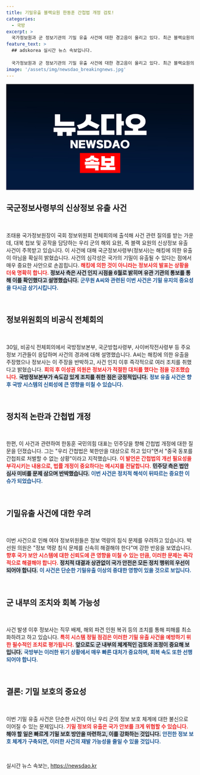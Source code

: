 ```yaml
---
title: 기밀유출 블랙요원 한동훈 간첩법 개정 검토!
categories:
  - 국방
excerpt: >
  국가정보원과 군 정보기관의 기밀 유출 사건에 대한 경고음이 울리고 있다. 최근 블랙요원의 신상정보가 중국인에게 유출된 사실이 드러나며, 국방정보본부와 정보사가 해킹이 아닌 다른 원인으로 사건을 인지했다고 밝혀 파장이 일고 있다.
feature_text: >
  ## adskorea 실시간 뉴스 속보입니다.

  국가정보원과 군 정보기관의 기밀 유출 사건에 대한 경고음이 울리고 있다. 최근 블랙요원의 신상정보가 중국인에게 유출된 사실이 드러나며, 국방정보본부와 정보사가 해킹이 아닌 다른 원인으로 사건을 인지했다고 밝혀 파장이 일고 있다.
image: '/assets/img/newsdao_breakingnews.jpg'
---
```


<p><img src="/assets/img/newsdao_breakingnews.jpg" alt="adskorea 속보" /></p>

<h2 data-ke-size="size26">국군정보사령부의 신상정보 유출 사건</h2>

<p data-ke-size="size16">&nbsp;</p>

<p data-ke-size="size16">조태용 국가정보원장이 국회 정보위원회 전체회의에 출석해 사건 관련 질의를 받는 가운데, 대북 첩보 및 공작을 담당하는 우리 군의 해외 요원, 즉 블랙 요원의 신상정보 유출 사건이 주목받고 있습니다. 이 사건에 대해 국군정보사령부(정보사)는 해킹에 의한 유출이 아님을 확실히 밝혔습니다. 사건의 심각성은 국가의 기밀이 유출될 수 있다는 점에서 매우 중요한 사안으로 손꼽힙니다. <b><span style="color: #ee2323;">해킹에 의한 것이 아니라는 정보사의 발표는 상황을 더욱 명확히 합니다.</span></b> <b><span style="background-color: #21538527;">정보사 측은 사건 인지 시점을 6월로 밝히며 유관 기관의 통보를 통해 이를 확인했다고 설명했습니다.</span></b> <b><span style="color: #1a5490;">군무원 A씨와 관련된 이번 사건은 기밀 유지의 중요성을 다시금 상기시킵니다.</span></b> </p>

<p data-ke-size="size16">&nbsp;</p>

<h2 data-ke-size="size26">정보위원회의 비공식 전체회의</h2>

<p data-ke-size="size16">&nbsp;</p>

<p data-ke-size="size16">30일, 비공식 전체회의에서 국방정보본부, 국군방첩사령부, 사이버작전사령부 등 주요 정보 기관들이 응답하며 사건의 경과에 대해 설명했습니다. A씨는 해킹에 의한 유출을 주장했으나 정보사는 이 주장을 반박하고, 사건 인지 이후 즉각적으로 여러 조치를 취했다고 밝혔습니다. <b><span style="color: #ee2323;">회의 후 이성권 의원은 정보사가 적절한 대처를 했다는 점을 강조했습니다.</span></b> <b><span style="background-color: #21538527;">국방정보본부가 속도감 있게 조치를 취한 점은 긍정적입니다.</span></b> <b><span style="color: #1a5490;">정보 유출 사건은 향후 국방 시스템의 신뢰성에 큰 영향을 미칠 수 있습니다.</span></b> </p>

<p data-ke-size="size16">&nbsp;</p>

<h2 data-ke-size="size26">정치적 논란과 간첩법 개정</h2>

<p data-ke-size="size16">&nbsp;</p>

<p data-ke-size="size16">한편, 이 사건과 관련하여 한동훈 국민의힘 대표는 민주당을 향해 간첩법 개정에 대한 질문을 던졌습니다. 그는 "우리 간첩법은 북한만을 대상으로 하고 있다"면서 "중국 동포를 간첩죄로 처벌할 수 없는 상황"이라고 지적했습니다. <b><span style="color: #ee2323;">이 발언은 간첩법의 개선 필요성을 부각시키는 내용으로, 법률 개정이 중요하다는 메시지를 전달합니다.</span></b> <b><span style="background-color: #21538527;">민주당 측은 법안 심사 미비를 문제 삼으며 반박했습니다.</span></b> <b><span style="color: #1a5490;">이번 사건은 정치적 해석이 뒤따르는 중요한 이슈가 되었습니다.</span></b> </p>

<p data-ke-size="size16">&nbsp;</p>

<h2 data-ke-size="size26">기밀유출 사건에 대한 우려</h2>

<p data-ke-size="size16">&nbsp;</p>

<p data-ke-size="size16">이번 사건으로 인해 여야 정보위원들은 정보 역량의 침식 문제를 우려하고 있습니다. 박선원 의원은 "정보 역량 침식 문제를 신속히 해결해야 한다"며 강한 반응을 보였습니다. <b><span style="color: #ee2323;">향후 국가 보안 시스템에 대한 신뢰도에 큰 영향을 미칠 수 있는 만큼, 이러한 문제는 즉각적으로 해결해야 합니다.</span></b> <b><span style="background-color: #21538527;">정치적 대결과 상관없이 국가 안전은 모든 정치 행위의 우선이 되어야 합니다.</span></b> <b><span style="color: #1a5490;">이 사건은 단순한 기밀유출 이상의 중대한 영향이 있을 것으로 보입니다.</span></b> </p>

<p data-ke-size="size16">&nbsp;</p>

<h2 data-ke-size="size26">군 내부의 조치와 회복 가능성</h2>

<p data-ke-size="size16">&nbsp;</p>

<p data-ke-size="size16">사건 발생 이후 정보사는 직무 배제, 해외 파견 인원 복귀 등의 조치를 통해 피해를 최소화하려고 하고 있습니다. <b><span style="color: #ee2323;">특히 시스템 정밀 점검은 이러한 기밀 유출 사건을 예방하기 위한 필수적인 조치로 평가됩니다.</span></b> <b><span style="background-color: #21538527;">앞으로도 군 내부의 체계적인 검토와 조정이 중요해 보입니다.</span></b> <b><span style="color: #1a5490;">국방부는 이러한 위기 상황에서 매우 빠른 대처가 중요하며, 회복 속도 또한 선행되어야 합니다.</span></b> </p>

<p data-ke-size="size16">&nbsp;</p>

<h2 data-ke-size="size26">결론: 기밀 보호의 중요성</h2>

<p data-ke-size="size16">&nbsp;</p>

<p data-ke-size="size16">이번 기밀 유출 사건은 단순한 사건이 아닌 우리 군의 정보 보호 체계에 대한 불신으로 이어질 수 있는 문제입니다. <b><span style="color: #ee2323;">기밀 정보의 유출은 국가 안보를 크게 위협할 수 있습니다.</span></b> <b><span style="background-color: #21538527;">해야 할 일은 빠르게 기밀 보호 방안을 마련하고, 이를 강화하는 것입니다.</span></b> <b><span style="color: #1a5490;">안전한 정보 보호 체계가 구축되면, 이러한 사건의 재발 가능성을 줄일 수 있을 것입니다.</span></b> </p>

<p data-ke-size="size16">&nbsp;</p>
실시간 뉴스 속보는, <a href="https://newsdao.kr" rel="dofollow">https://newsdao.kr</a>


